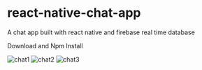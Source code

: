 # react-native-chat-app
A chat app built with react native and firebase real time database

Download and Npm Install

![chat1](https://user-images.githubusercontent.com/16244953/55704940-70fc4d80-59d5-11e9-9f4f-168b4736ca48.JPG)
![chat2](https://user-images.githubusercontent.com/16244953/55704942-7194e400-59d5-11e9-8239-78e08358f346.JPG)
![chat3](https://user-images.githubusercontent.com/16244953/55704943-7194e400-59d5-11e9-8ed9-313fa1d13fc7.JPG)
